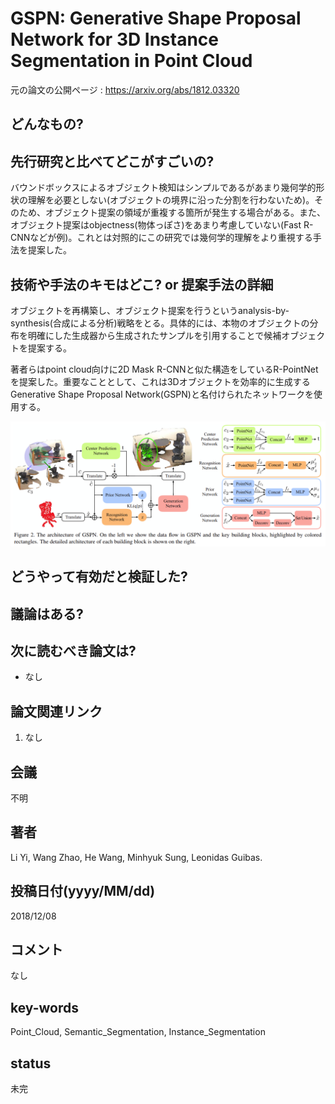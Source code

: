 # GSPN: Generative Shape Proposal Network for 3D Instance Segmentation in Point Cloud

元の論文の公開ページ : https://arxiv.org/abs/1812.03320

## どんなもの?


## 先行研究と比べてどこがすごいの?
バウンドボックスによるオブジェクト検知はシンプルであるがあまり幾何学的形状の理解を必要としない(オブジェクトの境界に沿った分割を行わないため)。そのため、オブジェクト提案の領域が重複する箇所が発生する場合がある。また、オブジェクト提案はobjectness(物体っぽさ)をあまり考慮していない(Fast R-CNNなどが例)。これとは対照的にこの研究では幾何学的理解をより重視する手法を提案した。

## 技術や手法のキモはどこ? or 提案手法の詳細
オブジェクトを再構築し、オブジェクト提案を行うというanalysis-by-synthesis(合成による分析)戦略をとる。具体的には、本物のオブジェクトの分布を明確にした生成器から生成されたサンプルを引用することで候補オブジェクトを提案する。


著者らはpoint cloud向けに2D Mask R-CNNと似た構造をしているR-PointNetを提案した。重要なこととして、これは3Dオブジェクトを効率的に生成するGenerative Shape Proposal Network(GSPN)と名付けられたネットワークを使用する。

![fig2](img/GGSPNf3ISiPC/fig2.png)


## どうやって有効だと検証した?

## 議論はある?

## 次に読むべき論文は?
- なし

## 論文関連リンク
1. なし

## 会議
不明

## 著者
Li Yi, Wang Zhao, He Wang, Minhyuk Sung, Leonidas Guibas.

## 投稿日付(yyyy/MM/dd)
2018/12/08

## コメント
なし

## key-words
Point_Cloud, Semantic_Segmentation, Instance_Segmentation

## status
未完